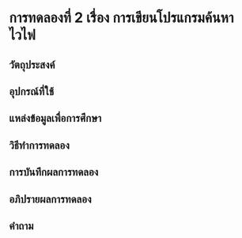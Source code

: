 # การทดลองที่ 2 เรื่อง การเขียนโปรแกรมค้นหาไวไฟ
## วัตถุประสงค์
## อุปกรณ์ที่ใช้
## แหล่งข้อมูลเพื่อการศึกษา
## วิธีทำการทดลอง
## การบันทึกผลการทดลอง
## อภิปรายผลการทดลอง
## คำถาม
